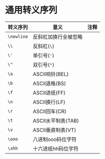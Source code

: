 # 通用转义序列

| 转义序列   | 意义                 | 注释 |
| ---------- | -------------------- | ---- |
| `\newline` | 反斜杠加换行全被忽略 |      |
| `\\`       | 反斜杠(`\`)          |      |
| `\'`       | 单引号(`'`)          |      |
| `\"`       | 双引号(`"`)          |      |
| `\a`       | ASCII响铃(BEL)       |      |
| `\b`       | ASCII退格(BS)        |      |
| `\f`       | ASCII进纸(FF)        |      |
| `\n`       | ASCII换行(LF)        |      |
| `\r`       | ASCII回车(CR)        |      |
| `\t`       | ASCII水平制表(TAB)   |      |
| `\v`       | ASCII垂直制表(VT)    |      |
| `\ooo`     | 八进制ooo码位字符    |      |
| `\xhh`     | 十六进纸hh码位字符   |      |

